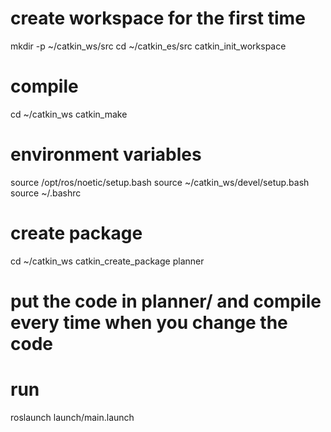 # create workspace for the first time
mkdir -p ~/catkin_ws/src
cd ~/catkin_es/src
catkin_init_workspace

# compile
cd ~/catkin_ws
catkin_make

# environment variables
source /opt/ros/noetic/setup.bash
source ~/catkin_ws/devel/setup.bash
source ~/.bashrc

# create package
cd ~/catkin_ws
catkin_create_package planner

# put the code in planner/ and compile every time when you change the code

# run
roslaunch launch/main.launch


